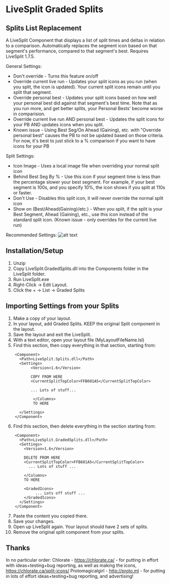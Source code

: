 # LiveSplit Graded Splits
## Splits List Replacement

A LiveSplit Component that displays a list of split times and deltas in relation to a comparison. 
Automatically replaces the segment icon based on that segment's performance, compared to that segment's best. 
Requires LiveSplit 1.7.5.

General Settings:
* Don't override - Turns this feature on/off
* Override current live run - Updates your split icons as you run (when you split, the icon is updated). Your current split icons remain until you split that segment.
* Override personal best - Updates your split icons based on how well your personal best did against that segment's best time. Note that as you run more, and get better splits, your Personal Bests' become worse in comparision.
* Override current live run AND personal best - Updates the split icons for your PB AND updates icons when you split.
* Known issue - Using Best Seg/On Ahead (Gaining), etc. with "Override personal best" causes the PB to not be updated based on those criteria. For now, it's best to just stick to a % comparison if you want to have icons for your PB


Split Settings:
* Icon Image - Uses a local image file when overriding your normal split icon
* Behind Best Seg By % - Use this icon if your segment time is less than the percentage slower your best segment. For example, if your best segment is 100s, and you specify 10%, the icon shows if you split at 110s or faster. 
* Don't Use - Disables this split icon, it will never override the normal split icon
* Show on (Best/Ahead(Gaining)/etc.) - When you split, if the split is your Best Segment, Ahead (Gaining), etc., use this icon instead of the standard split icon. (Known issue - only overrides for the current live run)

Recommended Settings:
![alt text](https://i.imgur.com/qiJaYDp.png)

## Installation/Setup

1. Unzip
2. Copy LiveSplit.GradedSplits.dll into the Components folder in the LiveSplit folder. 
3. Run LiveSplit.exe
4. Right-Click -> Edit Layout.
5. Click the + -> List -> Graded Splits

## Importing Settings from your Splits

1. Make a copy of your layout.
2. In your layout, add Graded Splits. KEEP the original Split component in the layout. 
3. Save the layout and exit the LiveSplit.
4. With a text editor, open your layout file (MyLayoutFileName.lsl)
5. Find this section, then copy everything in that section, starting from:
```
    <Component>
      <Path>LiveSplit.Splits.dll</Path>
      <Settings>
           <Version>1.6</Version>
           
           COPY FROM HERE
           <CurrentSplitTopColor>FFB601A5</CurrentSplitTopColor>
           
           ... Lots of stuff...
           
            </Columns>
            TO HERE
            
      </Settings>
    </Component>
```

6. Find this section, then delete everything in the section starting from:
```
    <Component>
      <Path>LiveSplit.GradedSplits.dll</Path>
      <Settings>
        <Version>1.6</Version>
        
        DELETE FROM HERE
        <CurrentSplitTopColor>FFB601A5</CurrentSplitTopColor>
          ... Lots of stuff ...
          
        </Columns>
        TO HERE
        
        <GradedIcons>
             ... Lots off stuff ...
        </GradedIcons>
      </Settings>
    </Component>
```
7. Paste the content you copied there. 
8. Save your changes. 
9. Open up LiveSplit again. Your layout should have 2 sets of splits. 
10. Remove the original split component from your splits.

## Thanks
In no particular order:
Chlorate - https://chlorate.ca/ - for putting in effort with ideas+testing+bug reporting, as well as making the icons, https://chlorate.ca/split-icons/
Protomagicalgirl - http://proto.ml - for putting in lots of effort ideas+testing+bug reporting, and advertising!

